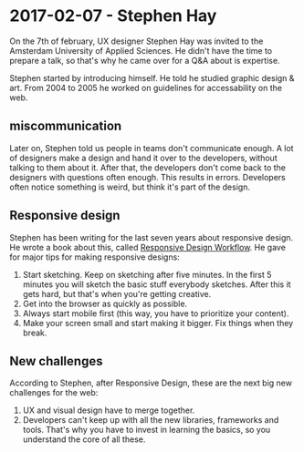 # 2017-02-07 - Stephen Hay
On the 7th of february, UX designer Stephen Hay was invited to the Amsterdam University of Applied Sciences. He didn't have the time to prepare a talk, so that's why he came over for a Q&A about is expertise.

Stephen started by introducing himself. He told he studied graphic design & art. From 2004 to 2005 he worked on guidelines for accessability on the web.

## miscommunication
Later on, Stephen told us people in teams don't communicate enough. A lot of designers make a design and hand it over to the developers, without talking to them about it. After that, the developers don't come back to the designers with questions often enough. This results in errors. Developers often notice something is weird, but think it's part of the design.

## Responsive design
Stephen has been writing for the last seven years about responsive design. He wrote a book about this, called [Responsive Design Workflow](https://www.amazon.com/Responsive-Design-Workflow-Stephen-Hay/dp/0321887867). He gave for major tips for making responsive designs:
1. Start sketching. Keep on sketching after five minutes. In the first 5 minutes you will sketch the basic stuff everybody sketches. After this it gets hard, but that's when you're getting creative.
2. Get into the browser as quickly as possible.
3. Always start mobile first (this way, you have to prioritize your content).
4. Make your screen small and start making it bigger. Fix things when they break. 

## New challenges
According to Stephen, after Responsive Design, these are the next big new challenges for the web:
1. UX and visual design have to merge together.
2. Developers can't keep up with all the new libraries, frameworks and tools. That's why you have to invest in learning the basics, so you understand the core of all these.
